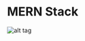 # MERN Stack 

![alt tag](https://github.com/SanyatHoque/GroupChat_MERN_websockets/blob/master/demo.png)
